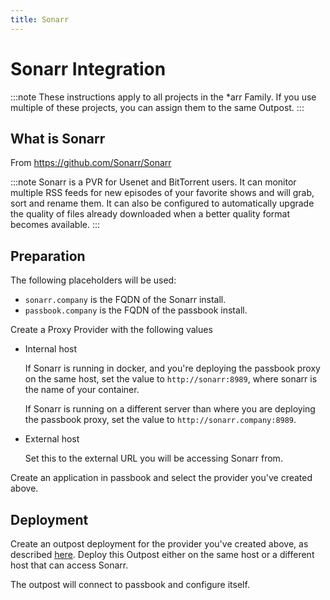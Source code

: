```yaml
---
title: Sonarr
---
```


# Sonarr Integration

:::note
These instructions apply to all projects in the \*arr Family. If you use multiple of these projects, you can assign them to the same Outpost.
:::

## What is Sonarr

From https://github.com/Sonarr/Sonarr

:::note
Sonarr is a PVR for Usenet and BitTorrent users. It can monitor multiple RSS feeds for new episodes of your favorite shows and will grab, sort and rename them. It can also be configured to automatically upgrade the quality of files already downloaded when a better quality format becomes available.
:::

## Preparation

The following placeholders will be used:

-   `sonarr.company` is the FQDN of the Sonarr install.
-   `passbook.company` is the FQDN of the passbook install.

Create a Proxy Provider with the following values

-   Internal host

    If Sonarr is running in docker, and you're deploying the passbook proxy on the same host, set the value to `http://sonarr:8989`, where sonarr is the name of your container.

    If Sonarr is running on a different server than where you are deploying the passbook proxy, set the value to `http://sonarr.company:8989`.

-   External host

    Set this to the external URL you will be accessing Sonarr from.

Create an application in passbook and select the provider you've created above.

## Deployment

Create an outpost deployment for the provider you've created above, as described [here](../../../outposts/outposts.md). Deploy this Outpost either on the same host or a different host that can access Sonarr.

The outpost will connect to passbook and configure itself.
